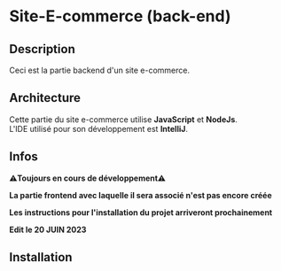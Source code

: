 # Site-E-commerce (back-end)

## Description

Ceci est la partie backend d'un site e-commerce.

## Architecture

Cette partie du site e-commerce utilise **JavaScript** et **NodeJs**.<br>
L'IDE utilisé pour son développement est **IntelliJ**.<br>

## Infos

⚠**Toujours en cours de développement**⚠

**La partie frontend avec laquelle il sera associé n'est pas encore créée**

**Les instructions pour l'installation du projet arriveront prochainement**

**Edit le 20 JUIN 2023**

## Installation
